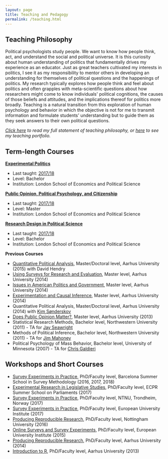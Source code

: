 ```yaml
---
layout: page
title: Teaching and Pedagogy
permalink: /teaching.html
---
```


## Teaching Philosophy

Political psychologists study people. We want to know how people think, act, and understand the social and political universe. It is this curiosity about human understanding of politics that fundamentally drives my experience as an educator. Just as great teachers cultivated my interests in politics, I see it as my responsibility to mentor others in developing an understanding for themselves of political questions and the happenings of politics. My research typically explores how people think and feel about politics and often grapples with meta-scientific questions about how researchers might come to know individuals' political cognitions, the causes of those beliefs and attitudes, and the implications thereof for politics more broadly. Teaching is a natural transition from this exploration of human psychology and behavior in which the objective is not for me to transmit information and formulate students' understanding but to guide them as they seek answers to their own political questions.

*[Click here](cv/TeachingStatement.pdf) to read my full statement of teaching philosophy, or [here](cv/TeachingPortfolio.pdf) to see my teaching portfolio.*

## Term-length Courses

[**Experimental Politics**](http://www.thomasleeper.com/exppolcourse)

 - Last taught: [2017/18](http://www.lse.ac.uk/resources/calendar2017-2018/courseGuides/GV/2017_GV319.htm)
 - Level: Bachelor
 - Institution: London School of Economics and Political Science
     
[**Public Opinion, Political Psychology, and Citizenship**](http://www.thomasleeper.com/opinioncourse)

 - Last taught: [2017/18](http://www.lse.ac.uk/resources/calendar/courseGuides/GV/2016_GV4J3.htm)
 - Level: Master
 - Institution: London School of Economics and Political Science

[**Research Design in Political Science**](http://www.thomasleeper.com/designcourse)
 
 - Last taught: [2017/18](http://www.lse.ac.uk/resources/calendar/courseGuides/GV/2016_GV249.htm)
 - Level: Bachelor
 - Institution: London School of Economics and Political Science

**Previous Courses**
 
 - [Quantitative Political Analysis](http://www.thomasleeper.com/regcourse), Master/Doctoral level, Aarhus University (2015) with David Hendry
 - [Using Surveys for Research and Evaluation](http://www.thomasleeper.com/surveycourse), Master level, Aarhus University (2014)
 - [Issues in American Politics and Government](http://www.thomasleeper.com/ampolcourse), Master level, Aarhus University (2014)
 - [Experimentation and Causal Inference](http://www.thomasleeper.com/expcourse), Master level, Aarhus University (2014)
 - Quantitative Political Analysis, Master/Doctoral level, Aarhus University (2014) with [Kim Sønderskov](http://pure.au.dk/portal/en/ks@ps.au.dk)
 - [Does Public Opinion Matter?](http://www.thomasleeper.com/opinioncourse), Master level, Aarhus University (2013)
 - Statistical Research Methods, Bachelor level, Northwestern University (2011) - TA for [Jay Seawright](http://www.polisci.northwestern.edu/people/seawright.html)
 - Methods of Political Inference, Bachelor level, Northwestern University (2011) - TA for [Jim Mahoney](http://www.jamesmahoney.org/)
 - Political Psychology of Mass Behavior, Bachelor level, University of Minnesota (2007) - TA for [Chris Galdieri](http://www.tc.umn.edu/~galdieri/)

## Workshops and Short Courses

 - [Survey Experiments in Practice](http://www.thomasleeper.com/surveyexpcourse), PhD/Faculty level, Barcelona Summer School in Survey Methodology (2016, 2017, 2018)
 - [Experimental Research in Legislative Studies](http://www.thomasleeper.com/legexpcourse), PhD/Faculty level, ECPR Summer School on Parliaments (2017)
 - [Survey Experiments in Practice](http://www.thomasleeper.com/surveyexpcourse), PhD/Faculty level, NTNU, Trondheim, Norway (2017)
 - [Survey Experiments in Practice](http://www.thomasleeper.com/surveyexpcourse), PhD/Faculty level, European University Institute (2017)
 - [Producing Reproducible Research](http://www.thomasleeper.com/rrcourse), PhD/Faculty level, Nottingham University (2016)
 - [Online Surveys and Survey Experiments](http://thomasleeper.com/websurveycourse/), PhD/Faculty level, European University Institute (2015)
 - [Producing Reproducible Research](http://www.thomasleeper.com/rrcourse), PhD/Faculty level, Aarhus University (2014)
 - [Introduction to R](http://www.thomasleeper.com/Rcourse), PhD/Faculty level, Aarhus University (2013)
